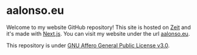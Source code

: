 # aalonso.eu
Welcome to my website GitHub repository! This site is hosted on [Zeit](https://zeit.co/home) and it's made with [Next.js](https://nextjs.org/). You can visit my website under the url [aalonso.eu](https://aalonso.eu).

This repository is under [GNU Affero General Public License v3.0](https://github.com/tairosonloa/aalonso.eu/blob/master/LICENSE).